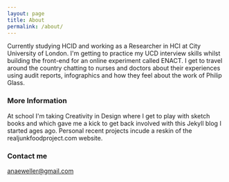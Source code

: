 ```yaml
---
layout: page
title: About
permalink: /about/
---
```


Currently studying HCID and working as a Researcher in HCI at City University of London. I'm getting to practice my UCD interview skills whilst building the front-end for an online experiment called ENACT. I get to travel around the country chatting to nurses and doctors about their experiences using audit reports, infographics and how they feel about the work of Philip Glass.  

### More Information
At school I'm taking Creativity in Design where I get to play with sketch books and which gave me a kick to get back involved with this Jekyll blog I started ages ago. Personal recent projects incude a reskin of the realjunkfoodproject.com website. 

### Contact me

[anaeweller@gmail.com](mailto:anaeweller@gmail.com)
